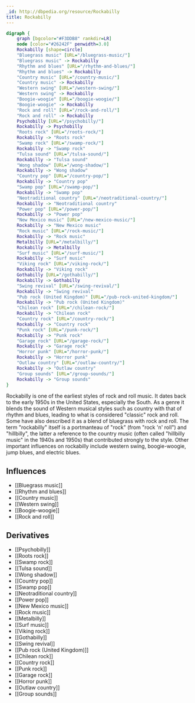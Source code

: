 ```yaml
---
_id: http://dbpedia.org/resource/Rockabilly
title: Rockabilly
---
```


```dot
digraph {
	graph [bgcolor="#F3DDB8" rankdir=LR]
	node [color="#26242F" penwidth=3.0]
	Rockabilly [shape=circle]
	"Bluegrass music" [URL="/bluegrass-music/"]
	"Bluegrass music" -> Rockabilly
	"Rhythm and blues" [URL="/rhythm-and-blues/"]
	"Rhythm and blues" -> Rockabilly
	"Country music" [URL="/country-music/"]
	"Country music" -> Rockabilly
	"Western swing" [URL="/western-swing/"]
	"Western swing" -> Rockabilly
	"Boogie-woogie" [URL="/boogie-woogie/"]
	"Boogie-woogie" -> Rockabilly
	"Rock and roll" [URL="/rock-and-roll/"]
	"Rock and roll" -> Rockabilly
	Psychobilly [URL="/psychobilly/"]
	Rockabilly -> Psychobilly
	"Roots rock" [URL="/roots-rock/"]
	Rockabilly -> "Roots rock"
	"Swamp rock" [URL="/swamp-rock/"]
	Rockabilly -> "Swamp rock"
	"Tulsa sound" [URL="/tulsa-sound/"]
	Rockabilly -> "Tulsa sound"
	"Wong shadow" [URL="/wong-shadow/"]
	Rockabilly -> "Wong shadow"
	"Country pop" [URL="/country-pop/"]
	Rockabilly -> "Country pop"
	"Swamp pop" [URL="/swamp-pop/"]
	Rockabilly -> "Swamp pop"
	"Neotraditional country" [URL="/neotraditional-country/"]
	Rockabilly -> "Neotraditional country"
	"Power pop" [URL="/power-pop/"]
	Rockabilly -> "Power pop"
	"New Mexico music" [URL="/new-mexico-music/"]
	Rockabilly -> "New Mexico music"
	"Rock music" [URL="/rock-music/"]
	Rockabilly -> "Rock music"
	Metalbilly [URL="/metalbilly/"]
	Rockabilly -> Metalbilly
	"Surf music" [URL="/surf-music/"]
	Rockabilly -> "Surf music"
	"Viking rock" [URL="/viking-rock/"]
	Rockabilly -> "Viking rock"
	Gothabilly [URL="/gothabilly/"]
	Rockabilly -> Gothabilly
	"Swing revival" [URL="/swing-revival/"]
	Rockabilly -> "Swing revival"
	"Pub rock (United Kingdom)" [URL="/pub-rock-united-kingdom/"]
	Rockabilly -> "Pub rock (United Kingdom)"
	"Chilean rock" [URL="/chilean-rock/"]
	Rockabilly -> "Chilean rock"
	"Country rock" [URL="/country-rock/"]
	Rockabilly -> "Country rock"
	"Punk rock" [URL="/punk-rock/"]
	Rockabilly -> "Punk rock"
	"Garage rock" [URL="/garage-rock/"]
	Rockabilly -> "Garage rock"
	"Horror punk" [URL="/horror-punk/"]
	Rockabilly -> "Horror punk"
	"Outlaw country" [URL="/outlaw-country/"]
	Rockabilly -> "Outlaw country"
	"Group sounds" [URL="/group-sounds/"]
	Rockabilly -> "Group sounds"
}
```

Rockabilly is one of the earliest styles of rock and roll music. It dates back to the early 1950s in the United States, especially the South. As a genre it blends the sound of Western musical styles such as country with that of rhythm and blues, leading to what is considered "classic" rock and roll. Some have also described it as a blend of bluegrass with rock and roll. The term "rockabilly" itself is a portmanteau of "rock" (from "rock 'n' roll") and "hillbilly", the latter a reference to the country music (often called "hillbilly music" in the 1940s and 1950s) that contributed strongly to the style. Other important influences on rockabilly include western swing, boogie-woogie, jump blues, and electric blues.

## Influences
- [[Bluegrass music]]
- [[Rhythm and blues]]
- [[Country music]]
- [[Western swing]]
- [[Boogie-woogie]]
- [[Rock and roll]]

## Derivatives
- [[Psychobilly]]
- [[Roots rock]]
- [[Swamp rock]]
- [[Tulsa sound]]
- [[Wong shadow]]
- [[Country pop]]
- [[Swamp pop]]
- [[Neotraditional country]]
- [[Power pop]]
- [[New Mexico music]]
- [[Rock music]]
- [[Metalbilly]]
- [[Surf music]]
- [[Viking rock]]
- [[Gothabilly]]
- [[Swing revival]]
- [[Pub rock (United Kingdom)]]
- [[Chilean rock]]
- [[Country rock]]
- [[Punk rock]]
- [[Garage rock]]
- [[Horror punk]]
- [[Outlaw country]]
- [[Group sounds]]
